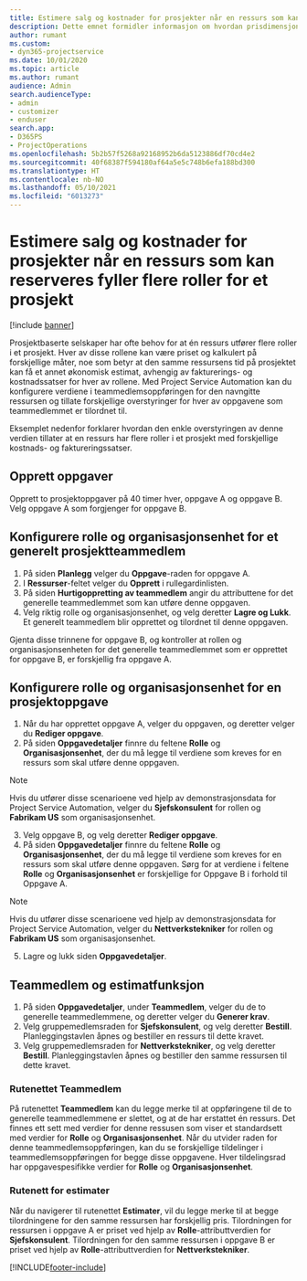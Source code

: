 ```yaml
---
title: Estimere salg og kostnader for prosjekter når en ressurs som kan reserveres fyller flere roller for et prosjekt
description: Dette emnet formidler informasjon om hvordan prisdimensjoner kan brukes til å støtte prissetting og kostnadsberegning for en ressurs som fyller flere roller i et prosjekt.
author: rumant
ms.custom:
- dyn365-projectservice
ms.date: 10/01/2020
ms.topic: article
ms.author: rumant
audience: Admin
search.audienceType:
- admin
- customizer
- enduser
search.app:
- D365PS
- ProjectOperations
ms.openlocfilehash: 5b2b57f5268a92168952b6da5123886df70cd4e2
ms.sourcegitcommit: 40f68387f594180af64a5e5c748b6efa188bd300
ms.translationtype: HT
ms.contentlocale: nb-NO
ms.lasthandoff: 05/10/2021
ms.locfileid: "6013273"
---
```

# <a name="estimate-project-sales-and-costs-when-a-bookable-resource-fills-multiple-roles-for-a-project"></a>Estimere salg og kostnader for prosjekter når en ressurs som kan reserveres fyller flere roller for et prosjekt 

[!include [banner](../includes/psa-now-project-operations.md)]

Prosjektbaserte selskaper har ofte behov for at én ressurs utfører flere roller i et prosjekt. Hver av disse rollene kan være priset og kalkulert på forskjellige måter, noe som betyr at den samme ressursens tid på prosjektet kan få et annet økonomisk estimat, avhengig av fakturerings- og kostnadssatser for hver av rollene. Med Project Service Automation kan du konfigurere verdiene i teammedlemsoppføringen for den navngitte ressursen og tillate forskjellige overstyringer for hver av oppgavene som teammedlemmet er tilordnet til.

Eksemplet nedenfor forklarer hvordan den enkle overstyringen av denne verdien tillater at en ressurs har flere roller i et prosjekt med forskjellige kostnads- og faktureringssatser.

## <a name="create-tasks"></a>Opprett oppgaver
Opprett to prosjektoppgaver på 40 timer hver, oppgave A og oppgave B. Velg oppgave A som forgjenger for oppgave B.

## <a name="set-up-role-and-organization-unit-for-a-generic-project-team-member"></a>Konfigurere rolle og organisasjonsenhet for et generelt prosjektteammedlem

1. På siden **Planlegg** velger du **Oppgave**-raden for oppgave A. 
2. I **Ressurser**-feltet velger du **Opprett** i rullegardinlisten.
3. På siden **Hurtigoppretting av teammedlem** angir du attributtene for det generelle teammedlemmet som kan utføre denne oppgaven.
4. Velg riktig rolle og organisasjonsenhet, og velg deretter **Lagre og Lukk**. Et generelt teammedlem blir opprettet og tilordnet til denne oppgaven. 

Gjenta disse trinnene for oppgave B, og kontroller at rollen og organisasjonsenheten for det generelle teammedlemmet som er opprettet for oppgave B, er forskjellig fra oppgave A. 

## <a name="set-up-role-and-organization-unit-for-a-project-task"></a>Konfigurere rolle og organisasjonsenhet for en prosjektoppgave

1. Når du har opprettet oppgave A, velger du oppgaven, og deretter velger du **Rediger oppgave**.
2. På siden **Oppgavedetaljer** finnre du feltene **Rolle** og **Organisasjonsenhet**, der du må legge til verdiene som kreves for en ressurs som skal utføre denne oppgaven. 

  > [!NOTE]
  > Hvis du utfører disse scenarioene ved hjelp av demonstrasjonsdata for Project Service Automation, velger du **Sjefskonsulent** for rollen og **Fabrikam US** som organisasjonsenhet.

3. Velg oppgave B, og velg deretter **Rediger oppgave**.
4. På siden **Oppgavedetaljer** finnre du feltene **Rolle** og **Organisasjonsenhet**, der du må legge til verdiene som kreves for en ressurs som skal utføre denne oppgaven. Sørg for at verdiene i feltene **Rolle** og **Organisasjonsenhet** er forskjellige for Oppgave B i forhold til Oppgave A. 

  > [!NOTE]
  > Hvis du utfører disse scenarioene ved hjelp av demonstrasjonsdata for Project Service Automation, velger du **Nettverkstekniker** for rollen og **Fabrikam US** som organisasjonsenhet.

5. Lagre og lukk siden **Oppgavedetaljer**. 

## <a name="team-member-and-estimates-behavior"></a>Teammedlem og estimatfunksjon 

1. På siden **Oppgavedetaljer**, under **Teammedlem**, velger du de to generelle teammedlemmene, og deretter velger du **Generer krav**. 
2. Velg gruppemedlemsraden for **Sjefskonsulent**, og velg deretter **Bestill**. Planleggingstavlen åpnes og bestiller en ressurs til dette kravet.
3. Velg gruppemedlemsraden for **Nettverkstekniker**, og velg deretter **Bestill**. Planleggingstavlen åpnes og bestiller den samme ressursen til dette kravet.

### <a name="team-member-grid"></a>Rutenettet Teammedlem 
På rutenettet **Teammedlem** kan du legge merke til at oppføringene til de to generelle teammedlemmene er slettet, og at de har erstattet én ressurs. Det finnes ett sett med verdier for denne ressusen som viser et standardsett med verdier for **Rolle** og **Organisasjonsenhet**.
Når du utvider raden for denne teammedlemsoppføringen, kan du se forskjellige tildelinger i teammedlemsoppføringen for begge disse oppgavene. Hver tildelingsrad har oppgavespesifikke verdier for **Rolle** og **Organisasjonsenhet**. 

### <a name="estimates-grid"></a>Rutenett for estimater 
Når du navigerer til rutenettet **Estimater**, vil du legge merke til at begge tilordningene for den samme ressursen har forskjellig pris.
Tilordningen for ressursen i oppgave A er priset ved hjelp av **Rolle**-attributtverdien for **Sjefskonsulent**. Tilordningen for den samme ressursen i oppgave B er priset ved hjelp av **Rolle**-attributtverdien for **Nettverkstekniker**.



[!INCLUDE[footer-include](../includes/footer-banner.md)]